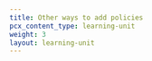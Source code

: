 ```yaml
---
title: Other ways to add policies
pcx_content_type: learning-unit
weight: 3
layout: learning-unit
---
```

